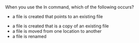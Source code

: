 When you use the ln command, which of the following occurs?
+ a file is created that points to an existing file
* a file is created that is a copy of an existing file
* a file is moved from one location to another
* a file is renamed
